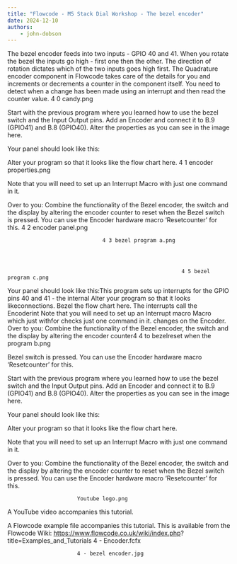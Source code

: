 ```yaml
---
title: "Flowcode - M5 Stack Dial Workshop - The bezel encoder"
date: 2024-12-10
authors:
    - john-dobson
---
```


The bezel encoder feeds into two inputs - GPIO 40 and 41.
When you rotate the bezel the inputs go high - first one then
the other. The direction of rotation dictates which of the two
inputs goes high first. The Quadrature encoder component in
Flowcode takes care of the details for you and increments or
decrements a counter in the component itself. You need to
detect when a change has been made using an interrupt and
then read the counter value.
                                                                             4 0 candy.png



Start with the previous program where you learned how to use
the bezel switch and the Input Output pins.
Add an Encoder and connect it to B.9 (GPIO41) and B.8
(GPIO40). Alter the properties as you can see in the image
here.




Your panel should look like this:


Alter your program so that it looks like the flow chart here.
                                                                    4 1 encoder properties.png

Note that you will need to set up an Interrupt Macro with just
one command in it.

Over to you:
Combine the functionality of the Bezel encoder, the switch and
the display by altering the encoder counter to reset when the
Bezel switch is pressed. You can use the Encoder hardware
macro ‘Resetcounter’ for this.
               4 2 encoder panel.png





                                  4 3 bezel program a.png




                                                           4 5 bezel program c.png

Your panel should look like this:This program sets up
                                interrupts for the GPIO pins
                                40 and 41 - the internal
Alter your program so that it looks likeconnections.
                                Bezel    the flow chart here.
                                                      The
                                interrupts call the Encoderint
Note that you will need to set up an Interrupt
                                macro           Macro
                                         which just     withfor
                                                    checks   just
one command in it.              changes on the Encoder.
Over to you:
Combine the functionality of the Bezel encoder, the switch and
the display by altering the encoder counter4 4 to
                                               bezelreset       when the
                                                     program b.png

Bezel switch is pressed. You can use the Encoder hardware
macro ‘Resetcounter’ for this.



Start with the previous program where you learned how to use
the bezel switch and the Input Output pins.
Add an Encoder and connect it to B.9 (GPIO41) and B.8
(GPIO40). Alter the properties as you can see in the image
here.




Your panel should look like this:


Alter your program so that it looks like the flow chart here.

Note that you will need to set up an Interrupt Macro with just
one command in it.

Over to you:
Combine the functionality of the Bezel encoder, the switch and
the display by altering the encoder counter to reset when the
Bezel switch is pressed. You can use the Encoder hardware
macro ‘Resetcounter’ for this.



                          Youtube logo.png




A YouTube video accompanies this tutorial.




A Flowcode example file accompanies this tutorial. This is
available from the Flowcode Wiki:
https://www.flowcode.co.uk/wiki/index.php?
title=Examples_and_Tutorials
4 - Encoder.fcfx


                          4 - bezel encoder.jpg
